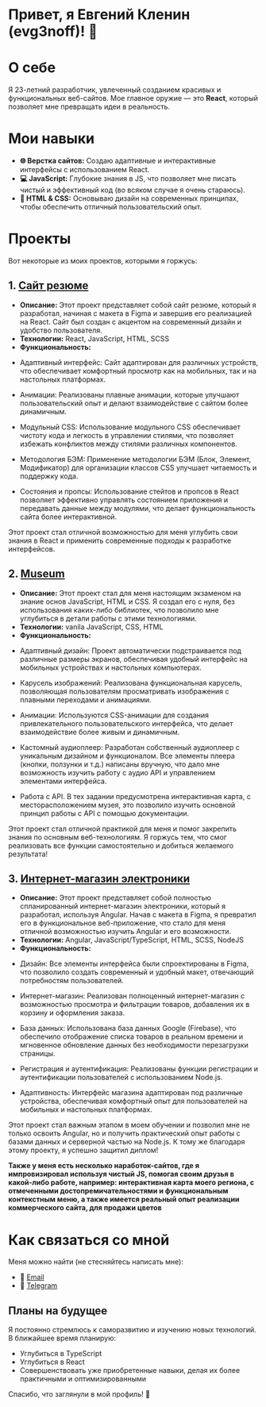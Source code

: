 # Привет, я Евгений Кленин (evg3noff)! 👋

# О себе
Я 23-летний разработчик, увлеченный созданием красивых и функциональных веб-сайтов. Мое главное оружие — это **React**, который позволяет мне превращать идеи в реальность.

# Мои навыки
- **🌐 Верстка сайтов:** Создаю адаптивные и интерактивные интерфейсы с использованием React.
- **💻 JavaScript:** Глубокие знания в JS, что позволяет мне писать чистый и эффективный код (во всяком случае я очень стараюсь).
- **🎨 HTML & CSS:** Основываю дизайн на современных принципах, чтобы обеспечить отличный пользовательский опыт.

# Проекты
Вот некоторые из моих проектов, которыми я горжусь:
## 1. [Сайт резюме](https://github.com/evg3noff/resume)
- **Описание:** Этот проект представляет собой сайт резюме, который я разработал, начиная с макета в Figma и завершив его реализацией на React. Сайт был создан с акцентом на современный дизайн и удобство пользователя.
- **Технологии:** React, JavaScript, HTML, SCSS
- **Функциональность:**
* Адаптивный интерфейс: Сайт адаптирован для различных устройств, что обеспечивает комфортный просмотр как на мобильных, так и на настольных платформах.

* Анимации: Реализованы плавные анимации, которые улучшают пользовательский опыт и делают взаимодействие с сайтом более динамичным.

* Модульный CSS: Использование модульного CSS обеспечивает чистоту кода и легкость в управлении стилями, что позволяет избежать конфликтов между стилями различных компонентов.

* Методология БЭМ: Применение методологии БЭМ (Блок, Элемент, Модификатор) для организации классов CSS улучшает читаемость и поддержку кода.

* Состояния и пропсы: Использование стейтов и пропсов в React позволяет эффективно управлять состоянием приложения и передавать данные между модулями, что делает функциональность сайта более интерактивной.

Этот проект стал отличной возможностью для меня углубить свои знания в React и применить современные подходы к разработке интерфейсов.

## 2. [Museum](https://github.com/evg3noff/Museum)
- **Описание:** Этот проект стал для меня настоящим экзаменом на знание основ JavaScript, HTML и CSS. Я создал его с нуля, без использования каких-либо библиотек, что позволило мне углубиться в детали работы с этими технологиями.
- **Технологии:** vanila JavaScript, CSS, HTML
- **Функциональность:**
* Адаптивный дизайн: Проект автоматически подстраивается под различные размеры экранов, обеспечивая удобный интерфейс на мобильных устройствах и настольных компьютерах.

* Карусель изображений: Реализована функциональная карусель, позволяющая пользователям просматривать изображения с плавными переходами и анимациями.

* Анимации: Используются CSS-анимации для создания привлекательного пользовательского интерфейса, что делает взаимодействие более живым и динамичным.

* Кастомный аудиоплеер: Разработан собственный аудиоплеер с уникальным дизайном и функционалом. Все элементы плеера (кнопки, ползунки и т.д.) написаны вручную, что дало мне возможность изучить работу с аудио API и управлением элементами интерфейса.

* Работа с API. В тех задании предусмотрена интерактивная карта, с месторасположением музея, это позволило изучить основной принцип работы с API с помощью документации. 

Этот проект стал отличной практикой для меня и помог закрепить знания по основным веб-технологиям. Я горжусь тем, что смог реализовать все функции самостоятельно и добиться желаемого результата!

## 3. [Интернет-магазин электроники](https://github.com/evg3noff/diplom)
- **Описание:** Этот проект представляет собой полностью спланированный интернет-магазин электроники, который я разработал, используя Angular. Начав с макета в Figma, я превратил его в функциональное веб-приложение, что стало для меня отличной возможностью изучить Angular и его возможности.
- **Технологии:** Angular, JavaScript/TypeScript, HTML, SCSS, NodeJS
- **Функциональность:**
* Дизайн: Все элементы интерфейса были спроектированы в Figma, что позволило создать современный и удобный макет, отвечающий потребностям пользователей.

* Интернет-магазин: Реализован полноценный интернет-магазин с возможностью просмотра и фильтрации товаров, добавления их в корзину и оформления заказа.

* База данных: Использована база данных Google (Firebase), что обеспечило отображение списка товаров в реальном времени и мгновенное обновление данных без необходимости перезагрузки страницы.

* Регистрация и аутентификация: Реализованы функции регистрации и аутентификации пользователей с использованием Node.js.

* Адаптивность: Интерфейс магазина адаптирован под различные устройства, обеспечивая комфортный опыт для пользователей на мобильных и настольных платформах.

Этот проект стал важным этапом в моем обучении и позволил мне не только освоить Angular, но и получить практический опыт работы с базами данных и серверной частью на Node.js. К тому же благодаря этому проекту, я успешно защитил диплом!

**Также у меня есть несколько наработок-сайтов, где я импровизировал используя чистый JS, помогая своим друзья в какой-либо работе, например: интерактивная карта моего региона, с отмеченными достопремичательностями и функциональным контекстным меню, а также имеется реальный опыт реализации коммерческого сайта, для продажи цветов**

# Как связаться со мной
Меня можно найти (не стесняйтесь написать мне):
- 📧 [Email](mailto:evgenkleninoff@gmail.com)
- 💬 [Telegram](https://t.me/evg3noff)

## Планы на будущее
Я постоянно стремлюсь к саморазвитию и изучению новых технологий. В ближайшее время планирую:
- Углубиться в TypeScript
- Углубиться в React
- Совершенствовать уже приобретенные навыки, делая их более практичными и оптимизированными

Спасибо, что заглянули в мой профиль! 🚀
